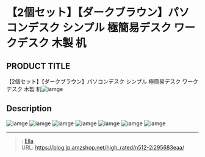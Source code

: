 # 【2個セット】【ダークブラウン】パソコンデスク シンプル 極簡易デスク ワークデスク 木製 机


## PRODUCT TITLE 

【2個セット】【ダークブラウン】パソコンデスク シンプル 極簡易デスク ワークデスク 木製 机![iamge](https://b2bfiles1.gigab2b.cn/image/wkseller/301/20220916_1a8a85f7c77e0e7806d1318227ee3504.jpeg)

## Description











![iamge](https://b2bfiles1.gigab2b.cn/image/wkseller/301/20220919_546521a27836374b67e6436de188ae21.jpg)
![iamge](https://b2bfiles1.gigab2b.cn/image/wkseller/301/20220919_08338de60a8904aeb977971d5e2b9533.jpg)
![iamge](https://b2bfiles1.gigab2b.cn/image/wkseller/301/20220919_61cb548fc35f6c7874713671271a2281.jpg)
![iamge](https://b2bfiles1.gigab2b.cn/image/wkseller/301/wf189982/20200330_bc85c5dbc69b7413f8bf402252e90d2c.jpg)
![iamge](https://b2bfiles1.gigab2b.cn/image/wkseller/301/20221027_01ecf7f777b79cfccef1b64f47a22640.jpg)
![iamge](https://b2bfiles1.gigab2b.cn/image/wkseller/301/20221027_52ac412d5762727e423eff52ea1a3daa.jpg)
![iamge](https://b2bfiles1.gigab2b.cn/image/wkseller/301/20221027_7d0efbc27c18a36ef2dfc59616bb76de.jpg)


---

> : [Ella](https://blog.jp.amzshop.net/)  
> URL: https://blog.jp.amzshop.net/high_rated/n512-2i295683eaa/  

